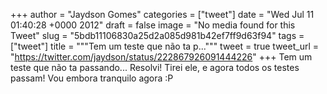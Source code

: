
+++
author = "Jaydson Gomes"
categories = ["tweet"]
date = "Wed Jul 11 01:40:28 +0000 2012"
draft = false
image = "No media found for this Tweet"
slug = "5bdb11106830a25d2a085d981b42ef7ff9d63f94"
tags = ["tweet"]
title = """Tem um teste que não ta p..."""
tweet = true
tweet_url = "https://twitter.com/jaydson/status/222867926091444226"
+++
Tem um teste que não ta passando... Resolvi! Tirei ele, e agora todos os testes passam! Vou embora tranquilo agora :P
